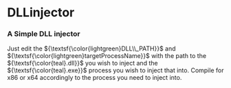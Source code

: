# DLLinjector

### A Simple DLL injector

Just edit the ${\textsf{\color{lightgreen}DLL\\_PATH}}$ and ${\textsf{\color{lightgreen}targetProcessName}}$ with the path to the ${\textsf{\color{teal}.dll}}$ you wish to inject and the ${\textsf{\color{teal}.exe}}$ process you wish to inject that into.
Compile for x86 or x64 accordingly to the process you need to inject into.

